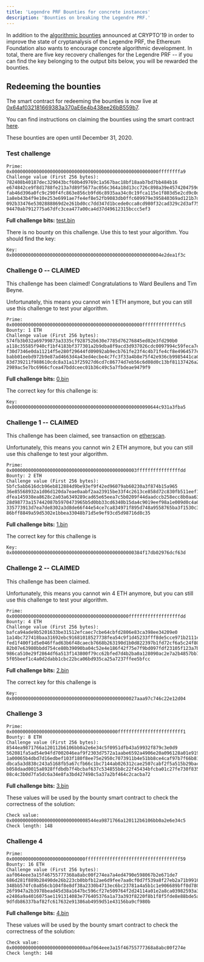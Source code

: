 ```yaml
---
title: 'Legendre PRF Bounties for concrete instances'
description: 'Bounties on breaking the Legendre PRF.'
---
```


In addition to the [algorithmic bounties](/bounties/legendre-prf/algorithmic-bounties) announced at CRYPTO'19 in order to improve the state of cryptanalysis of the Legendre PRF, the Ethereum Foundation also wants to encourage concrete algorithmic development. In total, there are five key recovery challenges for the Legendre PRF -- if you can find the key belonging to the output bits below, you will be rewarded the bounties.

## Redeeming the bounties

The smart contract for redeeming the bounties is now live at [0x64af032181669383a370aE6e4b438ee26bB559b7](https://etherscan.io/address/0x64af032181669383a370ae6e4b438ee26bb559b7).

You can find instructions on claiming the bounties using the smart contract [here](/bounties/legendre-prf/smart-contract-instructions).

These bounties are open until December 31, 2020.

### Test challenge

```
Prime: 0x000000000000000000000000000000000000000000000000000000ffffffffa9
Challenge value (First 256 bytes): 782408b40187dec329043bcf60b4d9769c1a567bac18bf18aab7bd7bb484b16
e674842ce9f8d1788fe213a7d89f5677ac056c364a18d13cc726c898a39e4574204759df225b755faf4c23f797cd78495b2
fab46d396a0fc9c290f4fc863e856cb9fd6c8935aa34c0c19fca115e1f803d5e2cd9c0d9dcace708c1d9d956f4ce780b67b
1a8eb43b4f9e10e253e6991ae7fe4ef8e52fb9083db0ffc609979e395840369ad121b7db0b5b5ec134254a52947acfcb22a
092b33476e5302888869d2e261bd0cc7dd347d1bcede0cca8cd980f32cad329c2d3af752ca5b2f1c8ff0ddab0526ff55a45
94470ab7912775a67dfc3cea477a00ca4d37d49612315bccc5ef3
```

**Full challenge bits:** [test.bin](/instances/test.bin)

There is no bounty on this challenge. Use this to test your algorithm. You should find the key:

```
Key: 0x0000000000000000000000000000000000000000000000000000004e2dea1f3c
```

### Challenge 0 -- CLAIMED

This challenge has been claimed! Congratulations to Ward Beullens and Tim Beyne.

Unfortunately, this means you cannot win 1 ETH anymore, but you can still use this challenge to test your algorithm.

```
Prime: 0x000000000000000000000000000000000000000000000000ffffffffffffffc5
Bounty: 1 ETH
Challenge value (First 256 bytes): 574fb3b032a69799873a3335cf928752b630e7785d76276845ed02e3fd290b0
a118c35585f940cf1bf4183bf377301a2b9dba8f9acd3d937026cdc0097994c59feca7e0926f91a0eb64c29391b5a7e1cfd
f30d7346e0da11214f5e280f29644fd09092ab9ecb761fe23f4c4b71fe4cf8e4964577ed41a2a71edb3229d196ce7bafc81
babb01eebd972b9e87ad4663d4a43ed4ecbe4c7fc3f33a4b8e75f42e936cb9985441ca0bc5fee50793ccfdddbbc56e06f9b
83d739211f988610cdc8a31a13f25927d6cd7c86774d7eb56c6d08d0c13bf81137426a20ca6dd4e2a4de3340c476c537b17
2989ac5e7bc6966cfcea47bddceec01b36c49c5a7fbdeae9479f9
```

**Full challenge bits:** [0.bin](/instances/0.bin)

The correct key for this challenge is:

```
Key: 0x000000000000000000000000000000000000000000000000090644c931a3fba5
```

### Challenge 1 -- CLAIMED

This challenge has been claimed, see transaction on [etherscan](https://etherscan.io/tx/0xb9ee411d12356bf56685283ca42f5c6b5b9b644d0b37bc2e729aa395eedb0ec8).

Unfortunately, this means you cannot win 2 ETH anymore, but you can still use this challenge to test your algorithm.

```
Prime: 0x0000000000000000000000000000000000000000000003ffffffffffffffffdd
Bounty: 2 ETH
Challenge value (First 256 bytes): 5bfc5abb616dcb96eb812884d9be93ef9f42ed96079ab60230a3f874b15a965
36e85568932a1d06d120da7eae0aabf2aa23915be33f4c2613ce858d72c830fb511eef1dd6d08dc1323d96d9a6e938bc870
dfea145938ea8628c2a03a6349289cad65e65eea7c5b0209f44daadccb258ecc8b0aa638c8f0020f53a011f8bb0cb374099
28d98773a157442087b5970473965b5d0bb33cd6340b15da4c9019eef98a1e009d0c4a0924013e33b648edacc4d3cd0077d
335773913d7ea7de8302a3d8de66f44e54ce7ca834971f895d748a9558765ba3f1530c3f47af8979a5d33f61ff8289ea3bc
86bff8849a59d5302e1bbea33048b71d5e9ef93cd5d98716d8c35
```

**Full challenge bits:** [1.bin](/instances/1.bin)

The correct key for this challenge is

```
Key: 0x000000000000000000000000000000000000000000000384f17db02976dcf63d
```

### Challenge 2 -- CLAIMED

This challenge has been claimed.

Unfortunately, this means you cannot win 4 ETH anymore, but you can still use this challenge to test your algorithm.

```
Prime: 0x0000000000000000000000000000000000000000000fffffffffffffffffffdd
Bounty: 4 ETH
Challenge value (First 256 bytes): bafca94ade9b5201633be31512efcaec7cbe64cbfd2806e83ca398ee34209e0
1a14bc727418baa31692ebc91681018527738fea54c9f1d45233fff8de5cce971b2111e012374f10ee3fbca4e276313ba8f
fed1f400f1d5e046ffad63b6f48caecb7668b263190d1b0d822397b1fd72cf6a5c24f80af7254240bb432a6bb518588950e
82b07e63980bbdd754ce80b39090ba04c52e4e186f42f75e7f9bd097fdf23105f123a7b95101dd053e66d84a2ddbc939815
986ca510e29f2864df6a513f143800f79cc62bfed7d4b2ba0a128090ac2e7a2b4857bb703cd425f941d8e47c80ef243a770
5f05beef1c4a0d2dabb1cbc22bca06bd935ca25a7237ffee5bfcc
```

**Full challenge bits:** [2.bin](/instances/2.bin)

The correct key for this challenge is

```
Key: 0x0000000000000000000000000000000000000000000027aaa97c746c22e12d04
```

### Challenge 3

```
Prime: 0x000000000000000000000000000000000000000ffffffffffffffffffffffff1
Bounty: 8 ETH
Challenge value (First 256 bytes): 8544ea9871766a120112b6106bb0a2e6e34c5f0951dfb43a59932f879c3e0d9
562081fa5ad54e94fd7002046eaf9f2303d7572a1aabe6592a4906e20a096128a01e919fff32afd2a1979deb5153f5a7910
1a00065b4dbd7d16edbef103f180f8ee75e2950c7073911b4e51bb8ce4caf97b7f66b81d816c08b71a34015a097a5933ec7
dbca5a3d838c243a5168fb5a67cfb66c1bc7144ab026312cae2507cabf2f5a515b29bace620e38586de37e1985cabe8edff
b058daad0015a8928ffdbdb7f4bcbaf637c534855b8c22f45434bfcba01c27fe730f835cca95af3094b6f97e58e53680f20
08c4c3b0d7fa5dc6a34e8fa3bd427498c5a37a2bf464c2cacba72
```

**Full challenge bits:** [3.bin](/instances/3.bin)

These values will be used by the bounty smart contract to check the correctness of the solution:

```
Check value: 0x0000000000000000000000000008544ea9871766a120112b6106bb0a2e6e34c5
Check length: 148
```

### Challenge 4

```
Prime: 0x000000000000000000000000000fffffffffffffffffffffffffffffffffff59
Bounty: 16 ETH
Challenge value (First 256 bytes): aaf064eee3a15f46755777368a8abc00f274ea7a4ed4790e598067b2e671de7
686d281f889b28490de26b223cb0bbfb12ae6d9fee7aa0cf0d7f539a8f27eb2a71b991621f351f02ba0815e11e915655e4f
348bb574fc0a856cb104f8e8df38a2330b4713ec6bc23781a4a5b1c1e906689bff0d78068b5250208cdf76b589c03a0d557
26f9947a2b3978bead45d38a1647bc596cf27e509764f2d24114a01e2a8ca03982593a32eda0deafaeb6306ab00c78e6319
e2486a9a4016075ae1191314083e776405376a1a73a393f8220f8b1f8f5fde8e88bde5a312429a228e57fe96f036888167b
9dfdb86337baf82fc617632e91386ab4959d51e43156ba9cf980b
```

**Full challenge bits:** [4.bin](/instances/4.bin)

These values will be used by the bounty smart contract to check the correctness of the solution:

```
Check value: 0x000000000000000000000000000aaf064eee3a15f46755777368a8abc00f274e
Check length: 148
```

